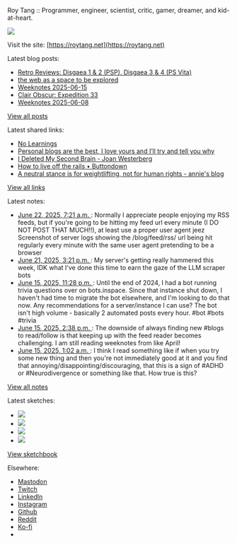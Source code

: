 Roy Tang :: Programmer, engineer, scientist, critic, gamer, dreamer, and kid-at-heart.

![](https://roytang.net/static/img/profile.jpg)

Visit the site: [https://roytang.net](https://roytang.net)

Latest blog posts:

- [Retro Reviews: Disgaea 1 &amp; 2 (PSP), Disgaea 3 &amp; 4 (PS Vita)](https://roytang.net/2025/06/disgaea-1-4/)
- [the web as a space to be explored](https://roytang.net/2025/06/web-explorer/)
- [Weeknotes 2025-06-15](https://roytang.net/2025/06/weeknotes-06-15/)
- [Clair Obscur: Expedition 33](https://roytang.net/2025/06/clair-obscur-expedition-33/)
- [Weeknotes 2025-06-08](https://roytang.net/2025/06/weeknotes-06-08/)

[View all posts](https://roytang.net/blog)

Latest shared links:

- [No Learnings](https://roytang.net/2025/06/559ccbb076f3839ebc21e1ed94698b10/)
- [Personal blogs are the best, I love yours and I’ll try and tell you why](https://roytang.net/2025/06/6c740db80a9e88379c002a457d23431b/)
- [I Deleted My Second Brain - Joan Westerberg](https://roytang.net/2025/06/4b43748c239bcb1d6d8d59d4f31913a8/)
- [How to live off the rails • Buttondown](https://roytang.net/2025/06/ad5efab00b93c529134f58b97d658e21/)
- [A neutral stance is for weightlifting, not for human rights - annie&#x27;s blog](https://roytang.net/2025/06/438849bd5140b6763fa0069b52ed15e8/)

[View all links](https://roytang.net/links)

Latest notes:

- [June 22, 2025, 7:21 a.m. ](https://roytang.net/2025/06/114723921039291977/): Normally I appreciate people enjoying my RSS feeds, but if you&#x27;re going to be hitting my feed url every minute (I DO NOT POST THAT MUCH!!), at least use a proper user agent jeez Screenshot of server logs showing the /blog/feed/rss/ url being hit regularly every minute with the same user agent pretending to be a browser
- [June 21, 2025, 3:21 p.m. ](https://roytang.net/2025/06/114720145676296010/): My server&#x27;s getting really hammered this week, IDK what I&#x27;ve done this time to earn the gaze of the LLM scraper bots
- [June 15, 2025, 11:28 p.m. ](https://roytang.net/2025/06/114688086144301277/): Until the end of 2024, I had a bot running trivia questions over on bots.inspace. Since that instance shut down, I haven&#x27;t had time to migrate the bot elsewhere, and I&#x27;m looking to do that now. Any recommendations for a server/instance I can use? The bot isn&#x27;t high volume - basically 2 automated posts every hour. #bot #bots #trivia
- [June 15, 2025, 2:38 p.m. ](https://roytang.net/2025/06/114686003160672507/): The downside of always finding new #blogs to read/follow is that keeping up with the feed reader becomes challenging. I am still reading weeknotes from like April!
- [June 15, 2025, 1:02 a.m. ](https://roytang.net/2025/06/114682791242906156/): I think I read something like if when you try some new thing and then you&#x27;re not immediately good at it and you find that annoying/disappointing/discouraging, that this is a sign of #ADHD or #Neurodivergence or something like that. How true is this?

[View all notes](https://roytang.net/notes)

Latest sketches:


- ![](https://roytang.net/media/cache/32/e6/32e6bccc49e8369f7e33d4b393e24821.jpg)
- ![](https://roytang.net/media/cache/6d/bb/6dbb65d9198fe1692eed00385ef079c4.jpg)
- ![](https://roytang.net/media/cache/55/78/5578c142afd534e31f9723865e041b14.jpg)
- ![](https://roytang.net/media/cache/ab/48/ab48f5f9b0480e3f07e72a0a6795f014.jpg)

[View sketchbook](https://roytang.net/albums/sketchbook)


Elsewhere:

- [Mastodon](https://indieweb.social/@roytang)
- [Twitch](https://twitch.tv/twitchyroy)
- [LinkedIn](https://www.linkedin.com/in/roytang)
- [Instagram](https://instagram.com/roytang0400)
- [Github](https://github.com/roytang)
- [Reddit](https://reddit.com/u/hungryroy)
- [Ko-fi](https://ko-fi.com/roytang)
- [](mailto:hello@roytang.net)